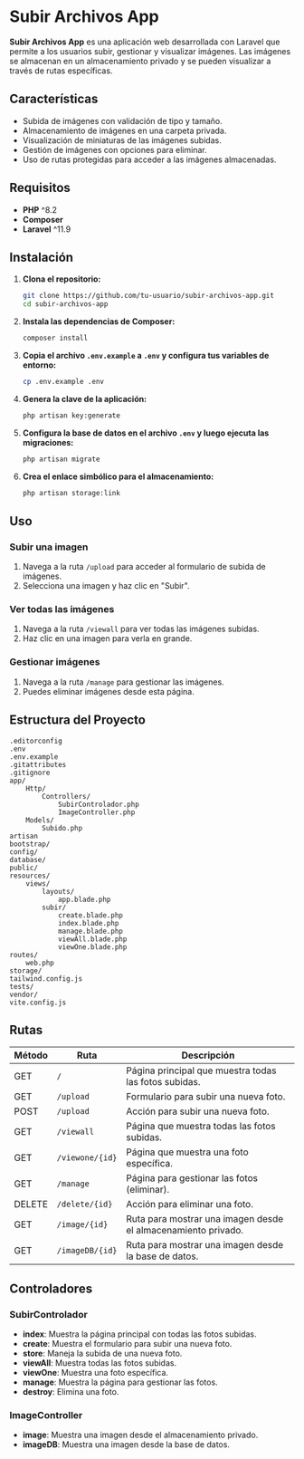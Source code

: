 # Subir Archivos App

**Subir Archivos App** es una aplicación web desarrollada con Laravel que permite a los usuarios subir, gestionar y visualizar imágenes. Las imágenes se almacenan en un almacenamiento privado y se pueden visualizar a través de rutas específicas.

## Características

- Subida de imágenes con validación de tipo y tamaño.
- Almacenamiento de imágenes en una carpeta privada.
- Visualización de miniaturas de las imágenes subidas.
- Gestión de imágenes con opciones para eliminar.
- Uso de rutas protegidas para acceder a las imágenes almacenadas.

## Requisitos

- **PHP** ^8.2
- **Composer**
- **Laravel** ^11.9

## Instalación

1. **Clona el repositorio:**

   ```sh
   git clone https://github.com/tu-usuario/subir-archivos-app.git
   cd subir-archivos-app
   ```

2. **Instala las dependencias de Composer:**

   ```sh
   composer install
   ```

3. **Copia el archivo `.env.example` a `.env` y configura tus variables de entorno:**

   ```sh
   cp .env.example .env
   ```

4. **Genera la clave de la aplicación:**

   ```sh
   php artisan key:generate
   ```

5. **Configura la base de datos en el archivo `.env` y luego ejecuta las migraciones:**

   ```sh
   php artisan migrate
   ```

6. **Crea el enlace simbólico para el almacenamiento:**

   ```sh
   php artisan storage:link
   ```

## Uso

### Subir una imagen

1. Navega a la ruta `/upload` para acceder al formulario de subida de imágenes.
2. Selecciona una imagen y haz clic en "Subir".

### Ver todas las imágenes

1. Navega a la ruta `/viewall` para ver todas las imágenes subidas.
2. Haz clic en una imagen para verla en grande.

### Gestionar imágenes

1. Navega a la ruta `/manage` para gestionar las imágenes.
2. Puedes eliminar imágenes desde esta página.

## Estructura del Proyecto

```plaintext
.editorconfig
.env
.env.example
.gitattributes
.gitignore
app/
    Http/
        Controllers/
            SubirControlador.php
            ImageController.php
    Models/
        Subido.php
artisan
bootstrap/
config/
database/
public/
resources/
    views/
        layouts/
            app.blade.php
        subir/
            create.blade.php
            index.blade.php
            manage.blade.php
            viewAll.blade.php
            viewOne.blade.php
routes/
    web.php
storage/
tailwind.config.js
tests/
vendor/
vite.config.js
```

## Rutas

| Método  | Ruta            | Descripción                                          |
|---------|-----------------|------------------------------------------------------|
| GET     | `/`             | Página principal que muestra todas las fotos subidas.|
| GET     | `/upload`       | Formulario para subir una nueva foto.               |
| POST    | `/upload`       | Acción para subir una nueva foto.                   |
| GET     | `/viewall`      | Página que muestra todas las fotos subidas.         |
| GET     | `/viewone/{id}` | Página que muestra una foto específica.             |
| GET     | `/manage`       | Página para gestionar las fotos (eliminar).         |
| DELETE  | `/delete/{id}`  | Acción para eliminar una foto.                      |
| GET     | `/image/{id}`   | Ruta para mostrar una imagen desde el almacenamiento privado. |
| GET     | `/imageDB/{id}` | Ruta para mostrar una imagen desde la base de datos.|

## Controladores

### SubirControlador

- **index**: Muestra la página principal con todas las fotos subidas.
- **create**: Muestra el formulario para subir una nueva foto.
- **store**: Maneja la subida de una nueva foto.
- **viewAll**: Muestra todas las fotos subidas.
- **viewOne**: Muestra una foto específica.
- **manage**: Muestra la página para gestionar las fotos.
- **destroy**: Elimina una foto.

### ImageController

- **image**: Muestra una imagen desde el almacenamiento privado.
- **imageDB**: Muestra una imagen desde la base de datos.

